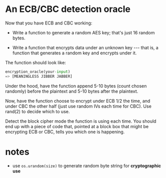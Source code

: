 # An ECB/CBC detection oracle
Now that you have ECB and CBC working:

* Write a function to generate a random AES key; that's just 16 random bytes.

* Write a function that encrypts data under an unknown key --- that is, a function that generates a random key and encrypts under it.

The function should look like:

```python
encryption_oracle(your-input)
=> [MEANINGLESS JIBBER JABBER]
```
Under the hood, have the function append 5-10 bytes (count chosen randomly) before the plaintext and 5-10 bytes after the plaintext.

Now, have the function choose to encrypt under ECB 1/2 the time, and under CBC the other half (just use random IVs each time for CBC). Use rand(2) to decide which to use.

Detect the block cipher mode the function is using each time. You should end up with a piece of code that, pointed at a block box that might be encrypting ECB or CBC, tells you which one is happening.

# notes

* use `os.urandom(size)` to generate random byte string for **cryptographic use**